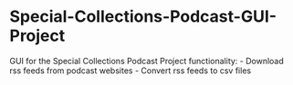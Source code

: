 # Special-Collections-Podcast-GUI-Project
GUI for the Special Collections Podcast Project
functionality: 
    - Download rss feeds from podcast websites
    - Convert rss feeds to csv files